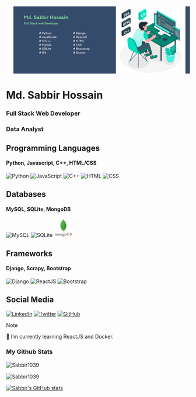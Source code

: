 ![Sabbir39 Banner](https://github.com/Sabbir1039/Sabbir1039/blob/main/Banner.png)
# Md. Sabbir Hossain
### Full Stack Web Developer
### Data Analyst


## Programming Languages
#### Python, Javascript, C++, HTML/CSS
<img src="https://upload.wikimedia.org/wikipedia/commons/thumb/c/c3/Python-logo-notext.svg/768px-Python-logo-notext.svg.png" alt="Python" width="50" height="50"/> <img src="https://upload.wikimedia.org/wikipedia/commons/9/99/Unofficial_JavaScript_logo_2.svg" alt="JavaScript" width="50" height="50"/> <img src="https://upload.wikimedia.org/wikipedia/commons/1/18/ISO_C%2B%2B_Logo.svg" alt="C++" width="50" height="50"/>  <img src="https://upload.wikimedia.org/wikipedia/commons/thumb/3/38/HTML5_Badge.svg/1024px-HTML5_Badge.svg.png" alt="HTML" width="50" height="50"/>  <img src="https://upload.wikimedia.org/wikipedia/commons/d/d5/CSS3_logo_and_wordmark.svg" alt="CSS" width="50" height="50"/>

## Databases
#### MySQL, SQLite, MongoDB
<img src="https://www.mysql.com/common/logos/logo-mysql-170x115.png" width="50" height="50" alt="MySQL"> <img src="https://upload.wikimedia.org/wikipedia/commons/3/38/SQLite370.svg" width="50" height="50" alt="SQLite"> <img src="mongodb.svg" width="50" height="50" alt="MongoDB">


## Frameworks
#### Django, Scrapy, Bootstrap
<img src="https://www.djangoproject.com/m/img/logos/django-logo-positive.png" alt="Django" width="50" height="50"/> <img src="https://upload.wikimedia.org/wikipedia/commons/thumb/3/30/React_Logo_SVG.svg/120px-React_Logo_SVG.svg.png" alt="ReactJS" width="50" height="50"/> <img src="https://upload.wikimedia.org/wikipedia/commons/thumb/b/b2/Bootstrap_logo.svg/800px-Bootstrap_logo.svg.png" alt="Bootstrap" width="50" height="50"/> 

## Social Media
<a href="https://www.linkedin.com/in/sabbir-hossain39/"><img src="https://upload.wikimedia.org/wikipedia/commons/thumb/c/ca/LinkedIn_logo_initials.png/768px-LinkedIn_logo_initials.png" alt="LinkedIn" width="40" height="40"/></a> <a href="https://twitter.com/Sabbir_Ho66ain"> <img src="https://upload.wikimedia.org/wikipedia/commons/thumb/6/6f/Logo_of_Twitter.svg/800px-Logo_of_Twitter.svg.png" alt="Twitter" width="40" height="40"/></a> <a href="[https://github.com/yourusername](https://github.com/Sabbir1039)"><img src="https://upload.wikimedia.org/wikipedia/commons/thumb/9/91/Octicons-mark-github.svg/1024px-Octicons-mark-github.svg.png" alt="GitHub" width="40" height="40"/></a>

> [!NOTE]
> 🔭 I’m currently learning ReactJS and Docker.

### My Github Stats


<p><img align="center" src="https://github-readme-stats.vercel.app/api/top-langs?username=Sabbir1039&show_icons=true&locale=en&layout=compact" alt="Sabbir1039" /></p>

<p><img align="center" src="https://github-readme-streak-stats.herokuapp.com/?user=Sabbir1039&" alt="Sabbir1039" /></p>

[![Sabbir's GitHub stats](https://github-readme-stats.vercel.app/api?username=Sabbir1039&show_icons=true&theme=cobalt)](https://github.com/anuraghazra/github-readme-stats)

